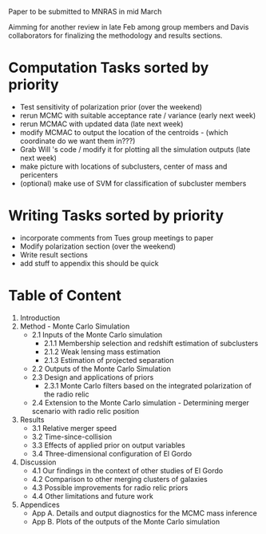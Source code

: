 Paper to be submitted to MNRAS in mid March

Aimming for another review in late Feb among group members and Davis collaborators for finalizing the methodology and results sections.

Computation Tasks sorted by priority  
=====
*  Test sensitivity of polarization prior (over the weekend)
*  rerun MCMC with suitable acceptance rate / variance (early next week) 
*  rerun MCMAC with updated data (late next week) 
*  modify MCMAC to output the location of the centroids - (which coordinate
   do we want them in???)
*  Grab Will 's code / modify it for plotting all the simulation outputs
  (late next week) 
*  make picture with locations of subclusters, center of mass and
   pericenters
* (optional) make use of SVM for classification of subcluster members 

Writing Tasks sorted by priority  
=====
*  incorporate comments from Tues group meetings to paper
*  Modify polarization section (over the weekend) 
*  Write result sections  
*  add stuff to appendix this should be quick

Table of Content
====
1. Introduction 
2. Method - Monte Carlo Simulation 
	* 2.1 Inputs of the Monte Carlo simulation 
		* 2.1.1 Membership selection and redshift estimation of subclusters 
		* 2.1.2 Weak lensing mass estimation 
		* 2.1.3 Estimation of projected separation 
	* 2.2 Outputs of the Monte Carlo Simulation 		
	* 2.3 Design and applications of priors 
		* 2.3.1 Monte Carlo filters based on the integrated polarization of the radio relic 
	* 2.4 Extension to the Monte Carlo simulation - Determining merger
	scenario with radio relic position 
3. Results 
	* 3.1 Relative merger speed  
	* 3.2 Time-since-collision
	* 3.3 Effects of applied prior on output variables 
	* 3.4 Three-dimensional configuration of El Gordo 
4. Discussion 
	* 4.1 Our findings in the context of other studies of El Gordo
	* 4.2 Comparison to other merging clusters of galaxies 
	* 4.3 Possible improvements for radio relic priors  
	* 4.4 Other limitations and future work 
5. Appendices 
	* App A. Details and output diagnostics for the MCMC mass inference 
	* App B. Plots of the outputs of the Monte Carlo simulation 
